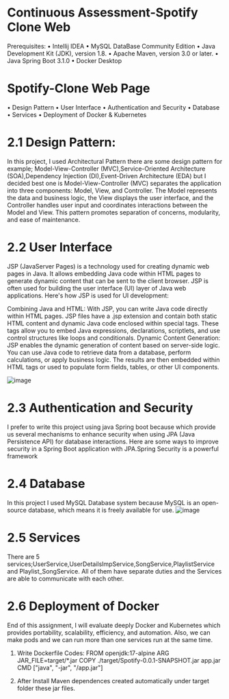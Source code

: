 # Continuous Assessment-Spotify Clone Web


Prerequisites:
•	Intellij IDEA
•	MySQL DataBase Community Edition
•	Java Development Kit (JDK), version 1.8.
•	Apache Maven, version 3.0 or later.
•	Java Spring Boot 3.1.0
•	Docker Desktop

# Spotify-Clone Web Page 

•	Design Pattern
•	User Interface
•	Authentication and Security
•	Database
•	Services
•	Deployment of Docker & Kubernetes


# 2.1 Design Pattern:
In this project, I used Architectural Pattern there are some design pattern for example; Model-View-Controller (MVC),Service-Oriented Architecture (SOA),Dependency Injection (DI),Event-Driven Architecture (EDA) but I decided best one is Model-View-Controller (MVC) separates the application into three components: Model, View, and Controller. The Model represents the data and business logic, the View displays the user interface, and the Controller handles user input and coordinates interactions between the Model and View. This pattern promotes separation of concerns, modularity, and ease of maintenance.

# 2.2 User Interface
JSP (JavaServer Pages) is a technology used for creating dynamic web pages in Java. It allows embedding Java code within HTML pages to generate dynamic content that can be sent to the client browser. JSP is often used for building the user interface (UI) layer of Java web applications. Here's how JSP is used for UI development:

Combining Java and HTML: With JSP, you can write Java code directly within HTML pages. JSP files have a .jsp extension and contain both static HTML content and dynamic Java code enclosed within special tags. These tags allow you to embed Java expressions, declarations, scriptlets, and use control structures like loops and conditionals.
Dynamic Content Generation: JSP enables the dynamic generation of content based on server-side logic. You can use Java code to retrieve data from a database, perform calculations, or apply business logic. The results are then embedded within HTML tags or used to populate form fields, tables, or other UI components.

![image](https://github.com/emrah-uzdilli/spotifyCloneCCT/assets/62702253/d43f74aa-78dc-4da8-9052-7ea1b9966db1)

# 2.3 Authentication and Security
I prefer to write this project using java Spring boot because which provide us several mechanisms to enhance security when using JPA (Java Persistence API) for database interactions. Here are some ways to improve security in a Spring Boot application with JPA.Spring Security is a powerful framework 

# 2.4 Database
In this project I used MySQL Database system because MySQL is an open-source database, which means it is freely available for use. 
![image](https://github.com/emrah-uzdilli/spotifyCloneCCT/assets/62702253/1132389c-f713-4b44-ab3f-f010a3743f0d)

# 2.5 Services
There are 5 services;UserService,UserDetailsImpService,SongService,PlaylistService and Playlist_SongService.
 All of them have separate duties and the Services are able to communicate with each other.
 # 2.6 Deployment of Docker
End of this assignment, I will evaluate deeply Docker and Kubernetes which provides portability, scalability, efficiency, and automation. Also, we can make pods and we can run more than one services run at the same time. 
1.	Write Dockerfile Codes:
FROM openjdk:17-alpine
ARG JAR_FILE=target/*.jar
COPY ./target/Spotify-0.0.1-SNAPSHOT.jar app.jar
CMD ["java", "-jar", "/app.jar"]

2.	After Install Maven dependences created automatically under target folder these jar files.
   
